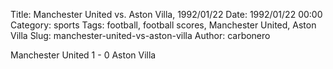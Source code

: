 Title: Manchester United vs. Aston Villa, 1992/01/22
Date: 1992/01/22 00:00
Category: sports
Tags: football, football scores, Manchester United, Aston Villa
Slug: manchester-united-vs-aston-villa
Author: carbonero


Manchester United 1 - 0 Aston Villa
